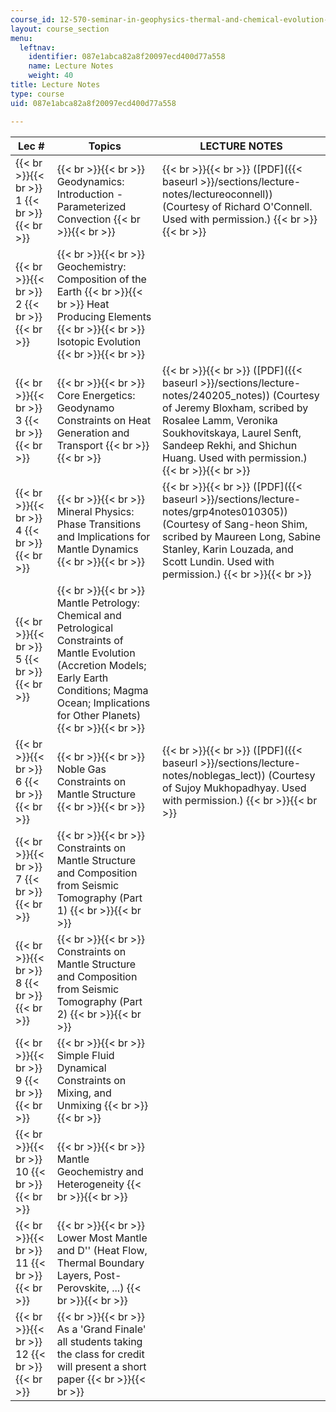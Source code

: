 ```yaml
---
course_id: 12-570-seminar-in-geophysics-thermal-and-chemical-evolution-of-the-earth-spring-2005
layout: course_section
menu:
  leftnav:
    identifier: 087e1abca82a8f20097ecd400d77a558
    name: Lecture Notes
    weight: 40
title: Lecture Notes
type: course
uid: 087e1abca82a8f20097ecd400d77a558

---
```


| Lec # | Topics | LECTURE NOTES |
| --- | --- | --- |
|  {{< br >}}{{< br >}} 1 {{< br >}}{{< br >}}  |  {{< br >}}{{< br >}} Geodynamics: Introduction - Parameterized Convection {{< br >}}{{< br >}}  |  {{< br >}}{{< br >}} ([PDF]({{< baseurl >}}/sections/lecture-notes/lectureoconnell)) (Courtesy of Richard O'Connell. Used with permission.) {{< br >}}{{< br >}}  |
|  {{< br >}}{{< br >}} 2 {{< br >}}{{< br >}}  |  {{< br >}}{{< br >}} Geochemistry: Composition of the Earth {{< br >}}{{< br >}} Heat Producing Elements {{< br >}}{{< br >}} Isotopic Evolution {{< br >}}{{< br >}}  | &nbsp; |
|  {{< br >}}{{< br >}} 3 {{< br >}}{{< br >}}  |  {{< br >}}{{< br >}} Core Energetics: Geodynamo Constraints on Heat Generation and Transport {{< br >}}{{< br >}}  |  {{< br >}}{{< br >}} ([PDF]({{< baseurl >}}/sections/lecture-notes/240205_notes)) (Courtesy of Jeremy Bloxham, scribed by Rosalee Lamm, Veronika Soukhovitskaya, Laurel Senft, Sandeep Rekhi, and Shichun Huang. Used with permission.) {{< br >}}{{< br >}}  |
|  {{< br >}}{{< br >}} 4 {{< br >}}{{< br >}}  |  {{< br >}}{{< br >}} Mineral Physics: Phase Transitions and Implications for Mantle Dynamics {{< br >}}{{< br >}}  |  {{< br >}}{{< br >}} ([PDF]({{< baseurl >}}/sections/lecture-notes/grp4notes010305)) (Courtesy of Sang-heon Shim, scribed by Maureen Long, Sabine Stanley, Karin Louzada, and Scott Lundin. Used with permission.) {{< br >}}{{< br >}}  |
|  {{< br >}}{{< br >}} 5 {{< br >}}{{< br >}}  |  {{< br >}}{{< br >}} Mantle Petrology: Chemical and Petrological Constraints of Mantle Evolution (Accretion Models; Early Earth Conditions; Magma Ocean; Implications for Other Planets) {{< br >}}{{< br >}}  | &nbsp; |
|  {{< br >}}{{< br >}} 6 {{< br >}}{{< br >}}  |  {{< br >}}{{< br >}} Noble Gas Constraints on Mantle Structure {{< br >}}{{< br >}}  |  {{< br >}}{{< br >}} ([PDF]({{< baseurl >}}/sections/lecture-notes/noblegas_lect)) (Courtesy of Sujoy Mukhopadhyay. Used with permission.) {{< br >}}{{< br >}}  |
|  {{< br >}}{{< br >}} 7 {{< br >}}{{< br >}}  |  {{< br >}}{{< br >}} Constraints on Mantle Structure and Composition from Seismic Tomography (Part 1) {{< br >}}{{< br >}}  | &nbsp; |
|  {{< br >}}{{< br >}} 8 {{< br >}}{{< br >}}  |  {{< br >}}{{< br >}} Constraints on Mantle Structure and Composition from Seismic Tomography (Part 2) {{< br >}}{{< br >}}  | &nbsp; |
|  {{< br >}}{{< br >}} 9 {{< br >}}{{< br >}}  |  {{< br >}}{{< br >}} Simple Fluid Dynamical Constraints on Mixing, and Unmixing {{< br >}}{{< br >}}  | &nbsp; |
|  {{< br >}}{{< br >}} 10 {{< br >}}{{< br >}}  |  {{< br >}}{{< br >}} Mantle Geochemistry and Heterogeneity {{< br >}}{{< br >}}  | &nbsp; |
|  {{< br >}}{{< br >}} 11 {{< br >}}{{< br >}}  |  {{< br >}}{{< br >}} Lower Most Mantle and D'' (Heat Flow, Thermal Boundary Layers, Post-Perovskite, ...) {{< br >}}{{< br >}}  | &nbsp; |
|  {{< br >}}{{< br >}} 12 {{< br >}}{{< br >}}  |  {{< br >}}{{< br >}} As a 'Grand Finale' all students taking the class for credit will present a short paper {{< br >}}{{< br >}}  |